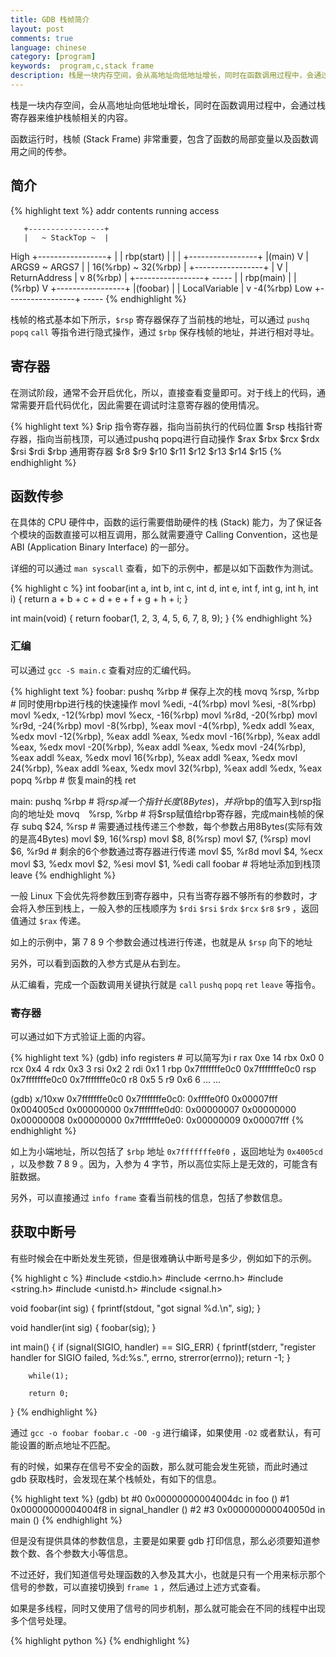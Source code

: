 ```yaml
---
title: GDB 栈帧简介
layout: post
comments: true
language: chinese
category: [program]
keywords:  program,c,stack frame
description: 栈是一块内存空间，会从高地址向低地址增长，同时在函数调用过程中，会通过栈寄存器来维护栈帧相关的内容。函数运行时，栈帧 (Stack Frame) 非常重要，包含了函数的局部变量以及函数调用之间的传参。
---
```


栈是一块内存空间，会从高地址向低地址增长，同时在函数调用过程中，会通过栈寄存器来维护栈帧相关的内容。

函数运行时，栈帧 (Stack Frame) 非常重要，包含了函数的局部变量以及函数调用之间的传参。

<!-- more -->

## 简介

{% highlight text %}
 addr       contents        running     access

       +-----------------+
       |   ~ StackTop ~  |
 High  +-----------------+
  |    |    rbp(start)   |     |
  |    +-----------------+     |(main)
  V    |  ARGS9 ~ ARGS7  |     |       16(%rbp) ~ 32(%rbp)
  |    +-----------------+     |
  V    |  ReturnAddress  |     v            8(%rbp)
  |    +-----------------+   -----
  |    |    rbp(main)    |     |             (%rbp)
  V    +-----------------+     |(foobar)
  |    |  LocalVariable  |     v           -4(%rbp)
 Low   +-----------------+   -----
{% endhighlight %}

栈帧的格式基本如下所示，`$rsp` 寄存器保存了当前栈的地址，可以通过 `pushq` `popq` `call` 等指令进行隐式操作，通过 `$rbp` 保存栈帧的地址，并进行相对寻址。

## 寄存器

在测试阶段，通常不会开启优化，所以，直接查看变量即可。对于线上的代码，通常需要开启代码优化，因此需要在调试时注意寄存器的使用情况。

{% highlight text %}
$rip                                  指令寄存器，指向当前执行的代码位置
$rsp                                  栈指针寄存器，指向当前栈顶，可以通过pushq popq进行自动操作
$rax $rbx $rcx $rdx $rsi $rdi $rbp    通用寄存器
$r8 $r9 $r10 $r11 $r12 $r13 $r14 $r15
{% endhighlight %}

## 函数传参

在具体的 CPU 硬件中，函数的运行需要借助硬件的栈 (Stack) 能力，为了保证各个模块的函数直接可以相互调用，那么就需要遵守 Calling Convention，这也是 ABI (Application Binary Interface) 的一部分。

详细的可以通过 `man syscall` 查看，如下的示例中，都是以如下函数作为测试。

{% highlight c %}
int foobar(int a, int b, int c, int d, int e, int f, int g, int h, int i)
{
        return a + b + c + d + e + f + g + h + i;
}

int main(void)
{
        return foobar(1, 2, 3, 4, 5, 6, 7, 8, 9);
}
{% endhighlight %}

### 汇编

可以通过 `gcc -S main.c` 查看对应的汇编代码。

{% highlight text %}
foobar:
	pushq   %rbp              # 保存上次的栈
	movq    %rsp, %rbp        # 同时使用rbp进行栈的快速操作
	movl    %edi, -4(%rbp)
	movl    %esi, -8(%rbp)
	movl    %edx, -12(%rbp)
	movl    %ecx, -16(%rbp)
	movl    %r8d, -20(%rbp)
	movl    %r9d, -24(%rbp)
	movl    -8(%rbp), %eax
	movl    -4(%rbp), %edx
	addl    %eax, %edx
	movl    -12(%rbp), %eax
	addl    %eax, %edx
	movl    -16(%rbp), %eax
	addl    %eax, %edx
	movl    -20(%rbp), %eax
	addl    %eax, %edx
	movl    -24(%rbp), %eax
	addl    %eax, %edx
	movl    16(%rbp), %eax
	addl    %eax, %edx
	movl    24(%rbp), %eax
	addl    %eax, %edx
	movl    32(%rbp), %eax
	addl    %edx, %eax
	popq    %rbp              # 恢复main的栈
	ret

main:
	pushq %rbp                # 将$rsp减一个指针长度(8Bytes)，并将$rbp的值写入到rsp指向的地址处
	movq　%rsp, %rbp          # 将$rsp赋值给rbp寄存器，完成main栈帧的保存
	subq  $24, %rsp           # 需要通过栈传递三个参数，每个参数占用8Bytes(实际有效的是高4Bytes)
	movl  $9, 16(%rsp)
	movl  $8, 8(%rsp)
	movl  $7, (%rsp)
	movl  $6, %r9d            # 剩余的6个参数通过寄存器进行传递
	movl  $5, %r8d
	movl  $4, %ecx
	movl  $3, %edx
	movl  $2, %esi
	movl  $1, %edi
	call  foobar              # 将地址添加到栈顶
	leave
{% endhighlight %}

一般 Linux 下会优先将参数压到寄存器中，只有当寄存器不够所有的参数时，才会将入参压到栈上，一般入参的压栈顺序为 `$rdi` `$rsi` `$rdx` `$rcx` `$r8` `$r9` ，返回值通过 `$rax` 传递。

如上的示例中，第 7 8 9 个参数会通过栈进行传递，也就是从 `$rsp` 向下的地址

另外，可以看到函数的入参方式是从右到左。

从汇编看，完成一个函数调用关键执行就是 `call` `pushq` `popq` `ret` `leave` 等指令。

### 寄存器

可以通过如下方式验证上面的内容。

{% highlight text %}
(gdb) info registers      # 可以简写为i r
rax            0xe      14
rbx            0x0      0
rcx            0x4      4
rdx            0x3      3
rsi            0x2      2
rdi            0x1      1
rbp            0x7fffffffe0c0   0x7fffffffe0c0
rsp            0x7fffffffe0c0   0x7fffffffe0c0
r8             0x5      5
r9             0x6      6
... ...

(gdb) x/10xw 0x7fffffffe0c0
0x7fffffffe0c0: 0xffffe0f0      0x00007fff      0x004005cd      0x00000000
0x7fffffffe0d0: 0x00000007      0x00000000      0x00000008      0x00000000
0x7fffffffe0e0: 0x00000009      0x00007fff
{% endhighlight %}

如上为小端地址，所以包括了 `$rbp` 地址 `0x7fffffffe0f0` ，返回地址为 `0x4005cd` ，以及参数 7 8 9 。因为，入参为 4 字节，所以高位实际上是无效的，可能含有脏数据。

另外，可以直接通过 `info frame` 查看当前栈的信息，包括了参数信息。

## 获取中断号

有些时候会在中断处发生死锁，但是很难确认中断号是多少，例如如下的示例。

{% highlight c %}
#include <stdio.h>
#include <errno.h>
#include <string.h>
#include <unistd.h>
#include <signal.h>

void foobar(int sig)
{
        fprintf(stdout, "got signal %d.\n", sig);
}

void handler(int sig)
{
        foobar(sig);
}

int main()
{
        if (signal(SIGIO, handler) == SIG_ERR) {
                fprintf(stderr, "register handler for SIGIO failed, %d:%s.",
                                errno, strerror(errno));
                return -1;
        }

        while(1);

        return 0;
}
{% endhighlight %}

通过 `gcc -o foobar foobar.c -O0 -g` 进行编译，如果使用 `-O2` 或者默认，有可能设置的断点地址不匹配。

有的时候，如果存在信号不安全的函数，那么就可能会发生死锁，而此时通过 gdb 获取栈时，会发现在某个栈帧处，有如下的信息。

{% highlight text %}
(gdb) bt
#0  0x00000000004004dc in foo ()
#1  0x00000000004004f8 in signal_handler ()
#2  <signal handler called>
#3  0x000000000040050d in main ()
{% endhighlight %}

但是没有提供具体的参数信息，主要是如果要 gdb 打印信息，那么必须要知道参数个数、各个参数大小等信息。

不过还好，我们知道信号处理函数的入参及其大小，也就是只有一个用来标示那个信号的参数，可以直接切换到 `frame 1` ，然后通过上述方式查看。

<!--
(gdb) info frame 1
Stack frame at 0x7fff84277c30:
rip = 0x4004f8 in handler; saved rip 0x301e2301b0
called by frame at 0x7fff84277c38, caller of frame at 0x7fff84277c10
Arglist at 0x7fff84277c20, args:
Locals at 0x7fff84277c20, Previous frame's sp is 0x7fff84277c30
Saved registers:
  rbp at 0x7fff84277c20, rip at 0x7fff84277c28

也就是参数在 `0x7fff84277c20` 地址处，因为入参是 32bit 的，然后可以通过如下打印具体的值。

(gdb) x/1 0x7fff84277c1c
0x7fff84277c1c:    0x0000001d

x/1 0x7ffcfc8e4194

注意，详细的传参可以通过上述的栈帧查看。
-->

如果是多线程，同时又使用了信号的同步机制，那么就可能会在不同的线程中出现多个信号处理。

<!--
函数调用过程
https://blog.csdn.net/Jogger_Ling/article/details/64443470
-->


{% highlight python %}
{% endhighlight %}
